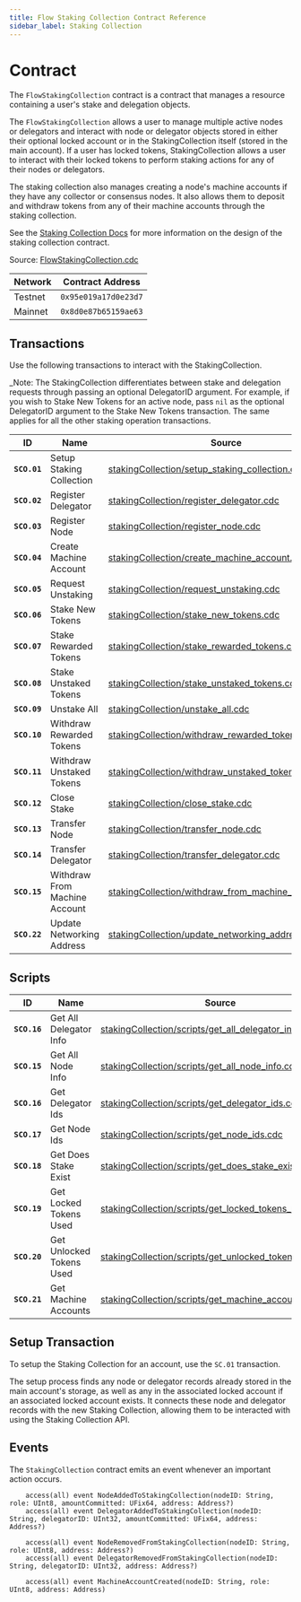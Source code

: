 ```yaml
---
title: Flow Staking Collection Contract Reference
sidebar_label: Staking Collection
---
```


# Contract

The `FlowStakingCollection` contract is a contract that manages a resource containing a user's stake and delegation objects.

The `FlowStakingCollection` allows a user to manage multiple active nodes or delegators
and interact with node or delegator objects stored in either their optional locked account
or in the StakingCollection itself (stored in the main account).
If a user has locked tokens, StakingCollection allows a user to interact with their locked tokens
to perform staking actions for any of their nodes or delegators.

The staking collection also manages creating a node's machine accounts if they have any collector or consensus nodes.
It also allows them to deposit and withdraw tokens from any of their machine accounts through the staking collection.

See the [Staking Collection Docs](../../networks/staking/14-staking-collection.md) for more information on the design of the staking collection contract.

Source: [FlowStakingCollection.cdc](https://github.com/onflow/flow-core-contracts/blob/master/contracts/FlowStakingCollection.cdc)

| Network    | Contract Address     |
|------------|----------------------|
| Testnet    | `0x95e019a17d0e23d7` |
| Mainnet    | `0x8d0e87b65159ae63` | 

## Transactions

Use the following transactions to interact with the StakingCollection.

_Note: The StakingCollection differentiates between stake and delegation requests through
passing an optional DelegatorID argument. For example, if you wish to Stake New Tokens for an active node,
pass `nil` as the optional DelegatorID argument to the Stake New Tokens transaction.
The same applies for all the other staking operation transactions.

| ID        | Name                                   | Source |
|-----------|----------------------------------------|--------|
|**`SCO.01`**| Setup Staking Collection               | [stakingCollection/setup_staking_collection.cdc](https://github.com/onflow/flow-core-contracts/blob/master/transactions/stakingCollection/setup_staking_collection.cdc) |
|**`SCO.02`**| Register Delegator                     | [stakingCollection/register_delegator.cdc](https://github.com/onflow/flow-core-contracts/blob/master/transactions/stakingCollection/register_delegator.cdc) |
|**`SCO.03`**| Register Node                          | [stakingCollection/register_node.cdc](https://github.com/onflow/flow-core-contracts/blob/master/transactions/stakingCollection/register_node.cdc) |
|**`SCO.04`**| Create Machine Account                 | [stakingCollection/create_machine_account.cdc](https://github.com/onflow/flow-core-contracts/blob/master/transactions/stakingCollection/create_machine_account.cdc) |
|**`SCO.05`**| Request Unstaking                      | [stakingCollection/request_unstaking.cdc](https://github.com/onflow/flow-core-contracts/blob/master/transactions/stakingCollection/request_unstaking.cdc) |
|**`SCO.06`**| Stake New Tokens                       | [stakingCollection/stake_new_tokens.cdc](https://github.com/onflow/flow-core-contracts/blob/master/transactions/stakingCollection/stake_new_tokens.cdc) |
|**`SCO.07`**| Stake Rewarded Tokens                  | [stakingCollection/stake_rewarded_tokens.cdc](https://github.com/onflow/flow-core-contracts/blob/master/transactions/stakingCollection/stake_rewarded_tokens.cdc) |
|**`SCO.08`**| Stake Unstaked Tokens                  | [stakingCollection/stake_unstaked_tokens.cdc](https://github.com/onflow/flow-core-contracts/blob/master/transactions/stakingCollection/stake_unstaked_tokens.cdc) |
|**`SCO.09`**| Unstake All                            | [stakingCollection/unstake_all.cdc](https://github.com/onflow/flow-core-contracts/blob/master/transactions/stakingCollection/unstake_all.cdc) |
|**`SCO.10`**| Withdraw Rewarded Tokens               | [stakingCollection/withdraw_rewarded_tokens.cdc](https://github.com/onflow/flow-core-contracts/blob/master/transactions/stakingCollection/withdraw_rewarded_tokens.cdc) |
|**`SCO.11`**| Withdraw Unstaked Tokens               | [stakingCollection/withdraw_unstaked_tokens.cdc](https://github.com/onflow/flow-core-contracts/blob/master/transactions/stakingCollection/withdraw_unstaked_tokens.cdc) |
|**`SCO.12`**| Close Stake                            | [stakingCollection/close_stake.cdc](https://github.com/onflow/flow-core-contracts/blob/master/transactions/stakingCollection/close_stake.cdc) |
|**`SCO.13`**| Transfer Node                          | [stakingCollection/transfer_node.cdc](https://github.com/onflow/flow-core-contracts/blob/master/transactions/stakingCollection/transfer_node.cdc) |
|**`SCO.14`**| Transfer Delegator                     | [stakingCollection/transfer_delegator.cdc](https://github.com/onflow/flow-core-contracts/blob/master/transactions/stakingCollection/transfer_delegator.cdc) |
|**`SCO.15`**| Withdraw From Machine Account          | [stakingCollection/withdraw_from_machine_account.cdc](https://github.com/onflow/flow-core-contracts/blob/master/transactions/stakingCollection/withdraw_from_machine_account.cdc) |
|**`SCO.22`**| Update Networking Address              | [stakingCollection/update_networking_address.cdc](https://github.com/onflow/flow-core-contracts/blob/master/transactions/stakingCollection/update_networking_address.cdc) |

## Scripts

| ID        | Name                                   | Source |
|-----------|----------------------------------------|--------|
|**`SCO.16`**| Get All Delegator Info                 | [stakingCollection/scripts/get_all_delegator_info.cdc](https://github.com/onflow/flow-core-contracts/blob/master/transactions/stakingCollection/scripts/get_all_delegator_info.cdc) |
|**`SCO.15`**| Get All Node Info                      | [stakingCollection/scripts/get_all_node_info.cdc](https://github.com/onflow/flow-core-contracts/blob/master/transactions/stakingCollection/scripts/get_all_node_info.cdc) |
|**`SCO.16`**| Get Delegator Ids                      | [stakingCollection/scripts/get_delegator_ids.cdc](https://github.com/onflow/flow-core-contracts/blob/master/transactions/stakingCollection/scripts/get_delegator_ids.cdc) |
|**`SCO.17`**| Get Node Ids                           | [stakingCollection/scripts/get_node_ids.cdc](https://github.com/onflow/flow-core-contracts/blob/master/transactions/stakingCollection/scripts/get_node_ids.cdc) |
|**`SCO.18`**| Get Does Stake Exist                   | [stakingCollection/scripts/get_does_stake_exist.cdc](https://github.com/onflow/flow-core-contracts/blob/master/transactions/stakingCollection/scripts/get_does_stake_exist.cdc) |
|**`SCO.19`**| Get Locked Tokens Used                 | [stakingCollection/scripts/get_locked_tokens_used.cdc](https://github.com/onflow/flow-core-contracts/blob/master/transactions/stakingCollection/scripts/get_locked_tokens_used.cdc) |
|**`SCO.20`**| Get Unlocked Tokens Used               | [stakingCollection/scripts/get_unlocked_tokens_used.cdc](https://github.com/onflow/flow-core-contracts/blob/master/transactions/stakingCollection/scripts/get_unlocked_tokens_used.cdc) |
|**`SCO.21`**| Get Machine Accounts                   | [stakingCollection/scripts/get_machine_accounts.cdc](https://github.com/onflow/flow-core-contracts/blob/master/transactions/stakingCollection/scripts/get_machine_accounts.cdc) |


## Setup Transaction

To setup the Staking Collection for an account, use the `SC.01` transaction.

The setup process finds any node or delegator records already stored in the main account's storage,
as well as any in the associated locked account if an associated locked account exists.
It connects these node and delegator records with the new Staking Collection, allowing them
to be interacted with using the Staking Collection API.

## Events

The `StakingCollection` contract emits an event whenever an important action occurs.

```cadence
    access(all) event NodeAddedToStakingCollection(nodeID: String, role: UInt8, amountCommitted: UFix64, address: Address?)
    access(all) event DelegatorAddedToStakingCollection(nodeID: String, delegatorID: UInt32, amountCommitted: UFix64, address: Address?)

    access(all) event NodeRemovedFromStakingCollection(nodeID: String, role: UInt8, address: Address?)
    access(all) event DelegatorRemovedFromStakingCollection(nodeID: String, delegatorID: UInt32, address: Address?)

    access(all) event MachineAccountCreated(nodeID: String, role: UInt8, address: Address)
```